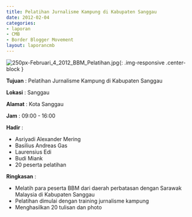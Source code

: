 ```yaml
---
title: Pelatihan Jurnalisme Kampung di Kabupaten Sanggau
date: 2012-02-04
categories:
- laporan
- CMB
- Border Blogger Movement
layout: laporancmb
---
```


![250px-Februari_4_2012_BBM_Pelatihan.jpg](/uploads/250px-Februari_4_2012_BBM_Pelatihan.jpg){: .img-responsive .center-block }

**Tujuan** :  Pelatihan Jurnalisme Kampung di Kabupaten Sanggau 

**Lokasi** :  Sanggau 

**Alamat** :  Kota Sanggau 

**Jam** :  09:00 - 16:00 

**Hadir** :
* Asriyadi Alexander Mering
* Basilius Andreas Gas
* Laurensius Edi
* Budi Miank
* 20 peserta pelatihan

**Ringkasan** :
* Melatih para peserta BBM dari daerah perbatasan dengan Sarawak Malaysia di Kabupaten Sanggau
* Pelatihan dimulai dengan training jurnalisme kampung 
* Menghasilkan 20 tulisan dan photo
